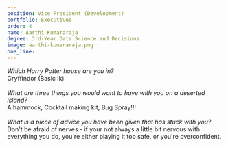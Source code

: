 ```yaml
---
position: Vice President (Development)
portfolio: Executives
order: 4
name: Aarthi Kumararaja
degree: 3rd-Year Data Science and Decisions
image: aarthi-kumararaja.png
one_line:
---
```

*Which Harry Potter house are you in?*
<br>
Gryffindor (Basic ik)
<br><br>
*What are three things you would want to have with you on a deserted island?*
<br>
A hammock, Cocktail making kit, Bug Spray!!!
<br><br>
*What is a piece of advice you have been given that has stuck with you?*
<br>
Don't be afraid of nerves - if your not always a little bit nervous with everything you do, you're either playing it too safe, or you're overconfident. 